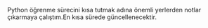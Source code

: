  Python öğrenme sürecini kısa tutmak adına önemli yerlerden notlar çıkarmaya çalıştım.En kısa sürede güncellenecektir.
